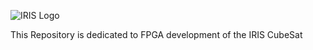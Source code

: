 ![IRIS Logo](https://github.com/yaxsomo/IRIS_CubeSat/assets/71334330/24cbc6c3-29f3-4166-901d-2718bb818418)

This Repository is dedicated to FPGA development of the IRIS CubeSat
